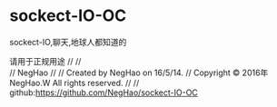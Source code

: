 # sockect-IO-OC
sockect-IO,聊天,地球人都知道的

请用于正规用途
//
//  
//  NegHao
//
//  Created by NegHao on 16/5/14.
//  Copyright © 2016年 NegHao.W All rights reserved.
//
//  github:https://github.com/NegHao/sockect-IO-OC
